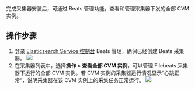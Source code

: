 完成采集器安装后，可通过 Beats 管理功能，查看和管理采集器下发的全部 CVM 实例。  

## 操作步骤
1. 登录 [Elasticsearch Service 控制台](https://console.cloud.tencent.com/es/beats) Beats 管理，确保已经创建 Beats 采集器。
![](https://qcloudimg.tencent-cloud.cn/raw/82b77c28c42964b763bc15b7eeed61fa.png)
2. 在采集器列表中，选择**操作 > 查看全部 CVM 实例**，可以管理 Filebeats 采集器下运行的全部 CVM 实例。若 CVM 实例的采集器运行情况显示“心跳正常”，说明采集器在该 CVM 实例上的采集任务正常运行。
![](https://qcloudimg.tencent-cloud.cn/raw/a444874336ee1703cb0f3ee3d5337494.png)
